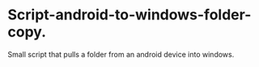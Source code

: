 # Script-android-to-windows-folder-copy.
Small script that pulls a folder from an android device into windows.
